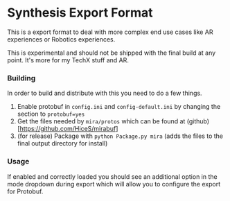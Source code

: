 # Synthesis Export Format

This is a export format to deal with more complex end use cases like AR experiences or Robotics experiences.

This is experimental and should not be shipped with the final build at any point. It's more for my TechX stuff and AR.

### Building

In order to build and distribute with this you need to do a few things.

1. Enable protobuf in ` config.ini ` and ` config-default.ini ` by changing the section to ` protobuf=yes `
2. Get the files needed by ` mira/protos ` which can be found at (github)[https://github.com/HiceS/mirabuf]
3. (for release) Package with ` python Package.py mira ` (adds the files to the final output directory for install)

### Usage

If enabled and correctly loaded you should see an additional option in the mode dropdown during export which will allow you to configure the export for Protobuf.